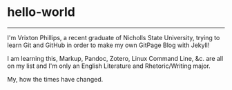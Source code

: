 # hello-world
---
I'm Vrixton Phillips, a recent graduate of Nicholls State University, trying to learn Git and GitHub in order to make my own GitPage Blog with Jekyll!

I am learning this, Markup, Pandoc, Zotero, Linux Command Line, &c. are all on my list and I'm only an English Literature and Rhetoric/Writing major.

My, how the times have changed.
